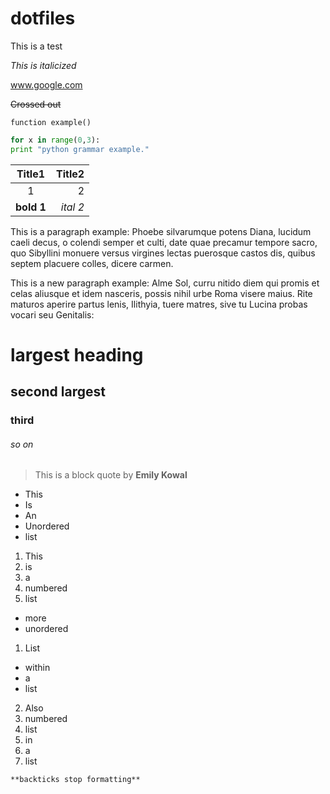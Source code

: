 # dotfiles

This is a test

*This is italicized*

www.google.com

~~Crossed out~~

```
function example()
```

```python
for x in range(0,3):
print "python grammar example."
```

|Title1 | Title2|
|:-------:|-------:|
|1      |2      |
|**bold 1**|*ital 2*|

This is a paragraph example: Phoebe silvarumque potens Diana, lucidum caeli decus, o colendi semper et culti, date quae precamur tempore sacro, quo Sibyllini monuere versus virgines lectas puerosque castos dis, quibus septem placuere colles, dicere carmen.

This is a new paragraph example: Alme Sol, curru nitido diem qui promis et celas aliusque et idem nasceris, possis nihil urbe Roma visere maius. Rite maturos aperire partus lenis, Ilithyia, tuere matres, sive tu Lucina probas vocari seu Genitalis:

# largest heading
## second largest
### third
###### so on

> This is a block quote by **Emily Kowal**

- This
- Is
- An
- Unordered
- list


1. This
2. is
3. a
4. numbered
5. list

- more
- unordered

1. List
  - within
  - a
  - list
2. Also
  1. numbered
  2. list
  3. in
  4. a
  5. list

`**backticks stop formatting**`
